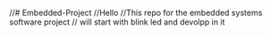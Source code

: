 //# Embedded-Project
//Hello 
//This repo for the embedded systems software project
// will start with blink led and devolpp in it
